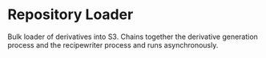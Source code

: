 Repository Loader
====

Bulk loader of derivatives into S3.
Chains together the derivative generation process and the recipewriter process and runs asynchronously.

